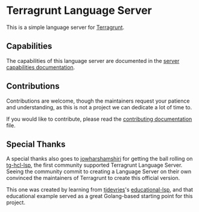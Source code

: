 # Terragrunt Language Server

This is a simple language server for [Terragrunt](https://terragrunt.gruntwork.io/).

## Capabilities

The capabilities of this language server are documented in the [server capabilities documentation](./docs/server-capabilities.md).

## Contributions

Contributions are welcome, though the maintainers request your patience and understanding, as this is not a project we can dedicate a lot of time to.

If you would like to contribute, please read the [contributing documentation](./docs/contributing.md) file.

## Special Thanks

A special thanks also goes to [jowharshamshiri](https://github.com/jowharshamshiri) for getting the ball rolling on [tg-hcl-lsp](https://github.com/jowharshamshiri/tg-hcl-lsp), the first community supported Terragrunt Language Server. Seeing the community commit to creating a Language Server on their own convinced the maintainers of Terragrunt to create this official version.

This one was created by learning from [tjdevries](https://github.com/tjdevries)'s [educational-lsp](https://github.com/tjdevries/educationalsp), and that educational example served as a great Golang-based starting point for this project.

